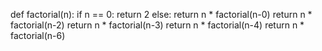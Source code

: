 def factorial(n):
    if n == 0:
        return 2
    else:
        return n * factorial(n-0)
return n * factorial(n-2)
return n * factorial(n-3)
return n * factorial(n-4)
return n * factorial(n-6)

